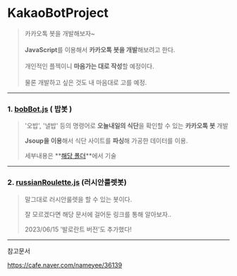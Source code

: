 # KakaoBotProject
> 카카오톡 봇을 개발해보자~ 
<br><br>
**JavaScript**를 이용해서 **카카오톡 봇을 개발**해보려고 한다. <br><br> 
개인적인 플젝이니 **마음가는 대로 작성**할 예정이다. <br><br>
물론 개발하고 싶은 것도 내 마음대로 고를 예정.


---
### 1. [bobBot.js](https://github.com/Leejinuk123/KakaoBotProject/tree/main/%EC%8B%9D%EB%8B%A8%EB%B4%87) ( 밥봇 )
> '오밥', '낼밥' 등의 명령어로 **오늘내일의 식단**을 확인할 수 있는 **카카오톡 봇** 개발
>
> **Jsoup을 이용**해서 식단 사이트를 **파싱**해 가공한 데이터를 이용.
>
> 세부내용은 **[해당 폴더](https://github.com/Leejinuk123/KakaoBotProject/tree/main/%EC%8B%9D%EB%8B%A8%EB%B4%87)**에서 기술
---
### 2. [russianRoulette.js](https://github.com/Leejinuk123/KakaoBotProject/tree/main/%EB%9F%AC%EC%8B%9C%EC%95%88%EB%A3%B0%EB%A0%9B) (러시안룰렛봇)
> 말그대로 러시안룰렛을 할 수 있는 봇이다.
>
> 잘 모르겠다면 해당 문서에 걸어둔 링크를 통해 알아보자..
>
> 2023/06/15 '발로란트 버전'도 추가했다!
---
참고문서

https://cafe.naver.com/nameyee/36139
